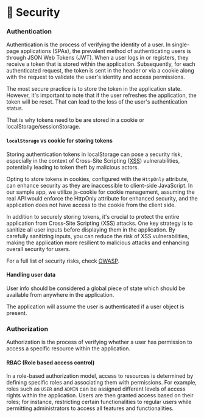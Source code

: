 # 🔐 Security

### Authentication

Authentication is the process of verifying the identity of a user. In single-page applications (SPAs), the prevalent method of authenticating users is through JSON Web Tokens (JWT). When a user logs in or registers, they receive a token that is stored within the application. Subsequently, for each authenticated request, the token is sent in the header or via a cookie along with the request to validate the user's identity and access permissions.

The most secure practice is to store the token in the application state. However, it's important to note that if the user refreshes the application, the token will be reset. That can lead to the loss of the user's authentication status.

That is why tokens need to be are stored in a cookie or localStorage/sessionStorage.

#### `localStorage` vs cookie for storing tokens

Storing authentication tokens in localStorage can pose a security risk, especially in the context of Cross-Site Scripting ([XSS](https://owasp.org/www-community/attacks/xss/)) vulnerabilities, potentially leading to token theft by malicious actors.

Opting to store tokens in cookies, configured with the `HttpOnly` attribute, can enhance security as they are inaccessible to client-side JavaScript. In our sample app, we utilize js-cookie for cookie management, assuming the real API would enforce the HttpOnly attribute for enhanced security, and the application does not have access to the cookie from the client side.

In addition to securely storing tokens, it's crucial to protect the entire application from Cross-Site Scripting (XSS) attacks. One key strategy is to sanitize all user inputs before displaying them in the application. By carefully sanitizing inputs, you can reduce the risk of XSS vulnerabilities, making the application more resilient to malicious attacks and enhancing overall security for users.

For a full list of security risks, check [OWASP](https://owasp.org/www-project-top-10-client-side-security-risks/).

#### Handling user data

User info should be considered a global piece of state which should be available from anywhere in the application.

The application will assume the user is authenticated if a user object is present.

### Authorization

Authorization is the process of verifying whether a user has permission to access a specific resource within the application.

#### RBAC (Role based access control)

In a role-based authorization model, access to resources is determined by defining specific roles and associating them with permissions. For example, roles such as `USER` and `ADMIN` can be assigned different levels of access rights within the application. Users are then granted access based on their roles; for instance, restricting certain functionalities to regular users while permitting administrators to access all features and functionalities.

